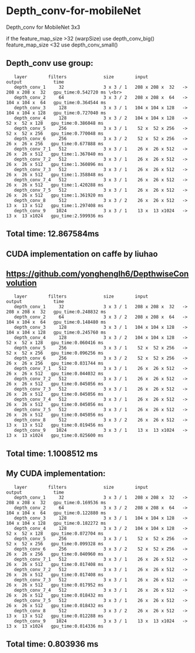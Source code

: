 # Depth_conv-for-mobileNet
Depth_conv for MobileNet 3x3

if the feature_map_size >32 (warpSize) use depth_conv_big()
       feature_map_size <32            use depth_conv_small()
       
       
## Depth_conv use group:

       layer        filters              size        input                  output            time 
       depth_conv_1     32               3 x 3 / 1   208 x 208 x  32   ->   208 x 208 x  32   gpu_time:0.542720 ms \<br>  
       depth_conv_2     64               3 x 3 / 2   208 x 208 x  64   ->   104 x 104 x  64   gpu_time:0.364544 ms
       depth_conv_3     128              3 x 3 / 1   104 x 104 x 128   ->   104 x 104 x 128   gpu_time:0.727040 ms
       depth_conv_4     128              3 x 3 / 2   104 x 104 x 128   ->    52 x  52 x 128   gpu_time:0.386048 ms
       depth_conv_5     256              3 x 3 / 1    52 x  52 x 256   ->    52 x  52 x 256   gpu_time:0.770048 ms
       depth_conv_6     256              3 x 3 / 2    52 x  52 x 256   ->    26 x  26 x 256   gpu_time:0.677888 ms
       depth_conv_7_1   512              3 x 3 / 1    26 x  26 x 512   ->    26 x  26 x 512   gpu_time:1.367040 ms
       depth_conv_7_2   512              3 x 3 / 1    26 x  26 x 512   ->    26 x  26 x 512   gpu_time:1.360896 ms
       depth_conv_7_3   512              3 x 3 / 1    26 x  26 x 512   ->    26 x  26 x 512   gpu_time:1.358848 ms
       depth_conv_7_4   512              3 x 3 / 1    26 x  26 x 512   ->    26 x  26 x 512   gpu_time:1.420288 ms
       depth_conv_7_5   512              3 x 3 / 1    26 x  26 x 512   ->    26 x  26 x 512   gpu_time:1.361920 ms
       depth_conv_8     512              3 x 3 / 2    26 x  26 x 512   ->    13 x  13 x 512   gpu_time:1.297408 ms
       depth_conv_9    1024              3 x 3 / 1    13 x  13 x1024   ->    13 x  13 x1024   gpu_time:2.599936 ms
## Total time: 12.867584ms
 
## CUDA implementation on caffe by liuhao 
## https://github.com/yonghenglh6/DepthwiseConvolution

       layer        filters              size        input                  output            time
       depth_conv_1     32               3 x 3 / 1   208 x 208 x  32   ->   208 x 208 x  32   gpu_time:0.248832 ms
       depth_conv_2     64               3 x 3 / 2   208 x 208 x  64   ->   104 x 104 x  64   gpu_time:0.148480 ms
       depth_conv_3     128              3 x 3 / 1   104 x 104 x 128   ->   104 x 104 x 128   gpu_time:0.245760 ms
       depth_conv_4     128              3 x 3 / 2   104 x 104 x 128   ->    52 x  52 x 128   gpu_time:0.060416 ms
       depth_conv_5     256              3 x 3 / 1    52 x  52 x 256   ->    52 x  52 x 256   gpu_time:0.096256 ms
       depth_conv_6     256              3 x 3 / 2    52 x  52 x 256   ->    26 x  26 x 256   gpu_time:0.031744 ms
       depth_conv_7_1   512              3 x 3 / 1    26 x  26 x 512   ->    26 x  26 x 512   gpu_time:0.044032 ms
       depth_conv_7_2   512              3 x 3 / 1    26 x  26 x 512   ->    26 x  26 x 512   gpu_time:0.045056 ms
       depth_conv_7_3   512              3 x 3 / 1    26 x  26 x 512   ->    26 x  26 x 512   gpu_time:0.045056 ms
       depth_conv_7_4   512              3 x 3 / 1    26 x  26 x 512   ->    26 x  26 x 512   gpu_time:0.045056 ms
       depth_conv_7_5   512              3 x 3 / 1    26 x  26 x 512   ->    26 x  26 x 512   gpu_time:0.045056 ms
       depth_conv_8     512              3 x 3 / 2    26 x  26 x 512   ->    13 x  13 x 512   gpu_time:0.019456 ms
       depth_conv_9    1024              3 x 3 / 1    13 x  13 x1024   ->    13 x  13 x1024   gpu_time:0.025600 ms
## Total time: 1.1008512 ms


 
 
## My CUDA implementation: 

       layer        filters              size        input                  output            time
       depth_conv_1     32               3 x 3 / 1   208 x 208 x  32   ->   208 x 208 x  32   gpu_time:0.169536 ms
       depth_conv_2     64               3 x 3 / 2   208 x 208 x  64   ->   104 x 104 x  64   gpu_time:0.122880 ms
       depth_conv_3     128              3 x 3 / 1   104 x 104 x 128   ->   104 x 104 x 128   gpu_time:0.182272 ms
       depth_conv_4     128              3 x 3 / 2   104 x 104 x 128   ->    52 x  52 x 128   gpu_time:0.072704 ms
       depth_conv_5     256              3 x 3 / 1    52 x  52 x 256   ->    52 x  52 x 256   gpu_time:0.099328 ms
       depth_conv_6     256              3 x 3 / 2    52 x  52 x 256   ->    26 x  26 x 256   gpu_time:0.040960 ms
       depth_conv_7_1   512              3 x 3 / 1    26 x  26 x 512   ->    26 x  26 x 512   gpu_time:0.017408 ms
       depth_conv_7_2   512              3 x 3 / 1    26 x  26 x 512   ->    26 x  26 x 512   gpu_time:0.017408 ms
       depth_conv_7_3   512              3 x 3 / 1    26 x  26 x 512   ->    26 x  26 x 512   gpu_time:0.017952 ms
       depth_conv_7_4   512              3 x 3 / 1    26 x  26 x 512   ->    26 x  26 x 512   gpu_time:0.018432 ms
       depth_conv_7_5   512              3 x 3 / 1    26 x  26 x 512   ->    26 x  26 x 512   gpu_time:0.018432 ms
       depth_conv_8     512              3 x 3 / 2    26 x  26 x 512   ->    13 x  13 x 512   gpu_time:0.012288 ms
       depth_conv_9    1024              3 x 3 / 1    13 x  13 x1024   ->    13 x  13 x1024   gpu_time:0.014336 ms
## Total time: 0.803936 ms








 

